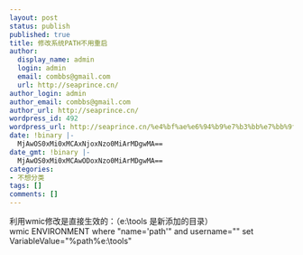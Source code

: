 ```yaml
---
layout: post
status: publish
published: true
title: 修改系统PATH不用重启
author:
  display_name: admin
  login: admin
  email: combbs@gmail.com
  url: http://seaprince.cn/
author_login: admin
author_email: combbs@gmail.com
author_url: http://seaprince.cn/
wordpress_id: 492
wordpress_url: http://seaprince.cn/%e4%bf%ae%e6%94%b9%e7%b3%bb%e7%bb%9fpath%e4%b8%8d%e7%94%a8%e9%87%8d%e5%90%af/
date: !binary |-
  MjAwOS0xMi0xMCAxNjoxNzo0MiArMDgwMA==
date_gmt: !binary |-
  MjAwOS0xMi0xMCAwODoxNzo0MiArMDgwMA==
categories:
- 不想分类
tags: []
comments: []
---
```

<p>利用wmic修改是直接生效的：（e:\tools 是新添加的目录）<br />
wmic ENVIRONMENT where "name='path'" and username="" set VariableValue="%path%e:\tools"</p>

